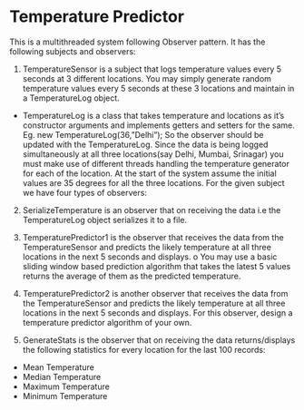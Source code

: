 # Temperature Predictor
 
This is a multithreaded system following Observer pattern. It has the following subjects and observers:

1. TemperatureSensor is a subject that logs temperature values every 5 seconds at 3 different
locations. You may simply generate random temperature values every 5 seconds at these 3
locations and maintain in a TemperatureLog object.
* TemperatureLog is a class that takes temperature and locations as it’s constructor
arguments and implements getters and setters for the same. Eg. new
TemperatureLog(36,”Delhi”);
So the observer should be updated with the TemperatureLog.
Since the data is being logged simultaneously at all three locations(say Delhi, Mumbai,
Srinagar) you must make use of different threads handling the temperature generator for
each of the location.
At the start of the system assume the initial values are 35 degrees for all the three locations.
For the given subject we have four types of observers:

2. SerializeTemperature is an observer that on receiving the data i.e the TemperatureLog
object serializes it to a file.

3. TemperaturePredictor1 is the observer that receives the data from the TemperatureSensor
and predicts the likely temperature at all three locations in the next 5 seconds and displays.
o You may use a basic sliding window based prediction algorithm that takes the latest
5 values returns the average of them as the predicted temperature.

4. TemperaturePredictor2 is another observer that receives the data from the
TemperatureSensor and predicts the likely temperature at all three locations in the next 5
seconds and displays. For this observer, design a temperature predictor algorithm of your
own.

5. GenerateStats is the observer that on receiving the data returns/displays the following
statistics for every location for the last 100 records:

* Mean Temperature
* Median Temperature
* Maximum Temperature
* Minimum Temperature